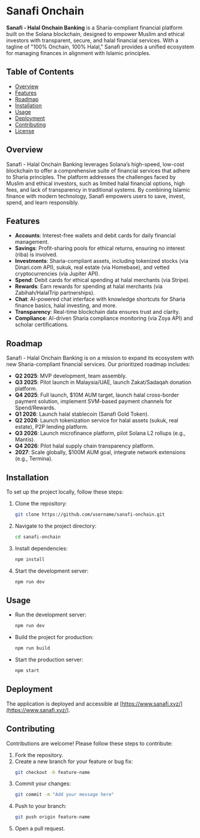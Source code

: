 # Sanafi Onchain

**Sanafi - Halal Onchain Banking** is a Sharia-compliant financial platform built on the Solana blockchain, designed to empower Muslim and ethical investors with transparent, secure, and halal financial services. With a tagline of "100% Onchain, 100% Halal," Sanafi provides a unified ecosystem for managing finances in alignment with Islamic principles.

## Table of Contents
- [Overview](#overview)
- [Features](#features)
- [Roadmap](#roadmap)
- [Installation](#installation)
- [Usage](#usage)
- [Deployment](#deployment)
- [Contributing](#contributing)
- [License](#license)

## Overview
Sanafi - Halal Onchain Banking leverages Solana’s high-speed, low-cost blockchain to offer a comprehensive suite of financial services that adhere to Sharia principles. The platform addresses the challenges faced by Muslim and ethical investors, such as limited halal financial options, high fees, and lack of transparency in traditional systems. By combining Islamic finance with modern technology, Sanafi empowers users to save, invest, spend, and learn responsibly.

## Features
- **Accounts**: Interest-free wallets and debit cards for daily financial management.
- **Savings**: Profit-sharing pools for ethical returns, ensuring no interest (riba) is involved.
- **Investments**: Sharia-compliant assets, including tokenized stocks (via Dinari.com API), sukuk, real estate (via Homebase), and vetted cryptocurrencies (via Jupiter API).
- **Spend**: Debit cards for ethical spending at halal merchants (via Stripe).
- **Rewards**: Earn rewards for spending at halal merchants (via Zabihah/HalalTrip partnerships).
- **Chat**: AI-powered chat interface with knowledge shortcuts for Sharia finance basics, halal investing, and more.
- **Transparency**: Real-time blockchain data ensures trust and clarity.
- **Compliance**: AI-driven Sharia compliance monitoring (via Zoya API) and scholar certifications.

## Roadmap
Sanafi - Halal Onchain Banking is on a mission to expand its ecosystem with new Sharia-compliant financial services. Our prioritized roadmap includes:

- **Q2 2025**: MVP development, team assembly.
- **Q3 2025**: Pilot launch in Malaysia/UAE, launch Zakat/Sadaqah donation platform.
- **Q4 2025**: Full launch, $10M AUM target, launch halal cross-border payment solution, implement SVM-based payment channels for Spend/Rewards.
- **Q1 2026**: Launch halal stablecoin (Sanafi Gold Token).
- **Q2 2026**: Launch tokenization service for halal assets (sukuk, real estate), P2P lending platform.
- **Q3 2026**: Launch microfinance platform, pilot Solana L2 rollups (e.g., Mantis).
- **Q4 2026**: Pilot halal supply chain transparency platform.
- **2027**: Scale globally, $100M AUM goal, integrate network extensions (e.g., Termina).

## Installation

To set up the project locally, follow these steps:

1. Clone the repository:
   ```bash
   git clone https://github.com/username/sanafi-onchain.git
   ```

2. Navigate to the project directory:
   ```bash
   cd sanafi-onchain
   ```

3. Install dependencies:
   ```bash
   npm install
   ```

4. Start the development server:
   ```bash
   npm run dev
   ```

## Usage

- Run the development server:
  ```bash
  npm run dev
  ```
- Build the project for production:
  ```bash
  npm run build
  ```
- Start the production server:
  ```bash
  npm start
  ```

## Deployment

The application is deployed and accessible at [https://www.sanafi.xyz/](https://www.sanafi.xyz/).

## Contributing

Contributions are welcome! Please follow these steps to contribute:

1. Fork the repository.
2. Create a new branch for your feature or bug fix:
   ```bash
   git checkout -b feature-name
   ```
3. Commit your changes:
   ```bash
   git commit -m "Add your message here"
   ```
4. Push to your branch:
   ```bash
   git push origin feature-name
   ```
5. Open a pull request.
